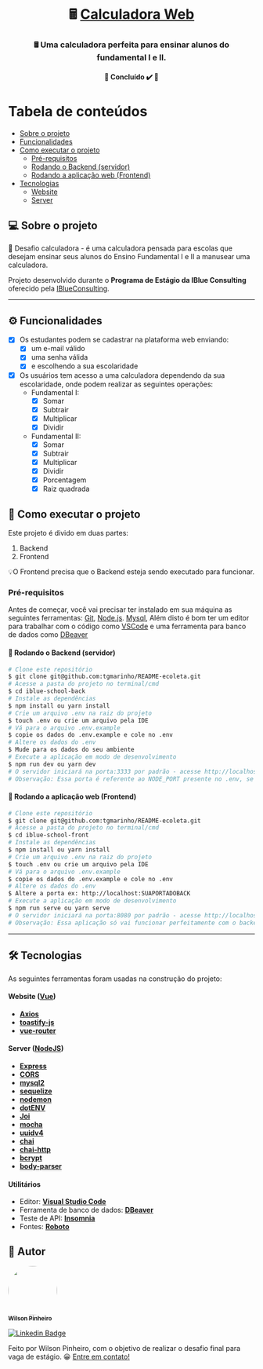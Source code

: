 <h1 align="center">
     🖩 <a href="#" alt="site do ecoleta"> Calculadora Web </a>
</h1>

<h3 align="center">
    🖩 Uma calculadora perfeita para ensinar alunos do fundamental I e II.
</h3>

<h4 align="center">
	🚧   Concluído ✔️ 🚧
</h4>

Tabela de conteúdos
=================
<!--ts-->
   * [Sobre o projeto](#-sobre-o-projeto)
   * [Funcionalidades](#-funcionalidades)
   * [Como executar o projeto](#-como-executar-o-projeto)
     * [Pré-requisitos](#pré-requisitos)
     * [Rodando o Backend (servidor)](#user-content--rodando-o-backend-servidor)
     * [Rodando a aplicação web (Frontend)](#user-content--rodando-a-aplicação-web-frontend)
   * [Tecnologias](#-tecnologias)
     * [Website](#user-content-website--react----typescript)
     * [Server](#user-content-server--nodejs----typescript)
<!--te-->


## 💻 Sobre o projeto

🏫 Desafio calculadora - é uma calculadora pensada para escolas que desejam ensinar seus alunos do Ensino Fundamental I e II a manusear uma calculadora.

Projeto desenvolvido durante o **Programa de Estágio da IBlue Consulting** oferecido pela [IBlueConsulting](https://www.iblueconsulting.com.br/).

---

## ⚙️ Funcionalidades

- [x] Os estudantes podem se cadastrar na plataforma web enviando:
  - [x] um e-mail válido
  - [x] uma senha válida
  - [x] e escolhendo a sua escolaridade

- [x] Os usuários tem acesso a uma calculadora dependendo da sua escolaridade, onde podem realizar as seguintes operações:
  - Fundamental I:
    - [x] Somar
    - [x] Subtrair
    - [x] Multiplicar
    - [x] Dividir
  - Fundamental II:
    - [x] Somar
    - [x] Subtrair
    - [x] Multiplicar
    - [x] Dividir
    - [x] Porcentagem
    - [x] Raiz quadrada

## 🚀 Como executar o projeto

Este projeto é divido em duas partes:
1. Backend 
2. Frontend

💡O Frontend precisa que o Backend esteja sendo executado para funcionar.

### Pré-requisitos

Antes de começar, você vai precisar ter instalado em sua máquina as seguintes ferramentas:
[Git](https://git-scm.com), [Node.js](https://nodejs.org/en/). [Mysql](https://dev.mysql.com/downloads/installer/), Além disto é bom ter um editor para trabalhar com o código como [VSCode](https://code.visualstudio.com/) e uma ferramenta para banco de dados como [DBeaver](https://dbeaver.io/download/)

#### 🎲 Rodando o Backend (servidor)

```bash
# Clone este repositório
$ git clone git@github.com:tgmarinho/README-ecoleta.git
# Acesse a pasta do projeto no terminal/cmd
$ cd iblue-school-back
# Instale as dependências
$ npm install ou yarn install
# Crie um arquivo .env na raiz do projeto
$ touch .env ou crie um arquivo pela IDE
# Vá para o arquivo .env.example
$ copie os dados do .env.example e cole no .env
# Altere os dados do .env 
$ Mude para os dados do seu ambiente
# Execute a aplicação em modo de desenvolvimento
$ npm run dev ou yarn dev
# O servidor iniciará na porta:3333 por padrão - acesse http://localhost:3333
# Observação: Essa porta é referente ao NODE_PORT presente no .env, se você alterar, terá que mudar a porta "3333" para a que você definiu. 
```

#### 🧭 Rodando a aplicação web (Frontend)

```bash
# Clone este repositório
$ git clone git@github.com:tgmarinho/README-ecoleta.git
# Acesse a pasta do projeto no terminal/cmd
$ cd iblue-school-front
# Instale as dependências
$ npm install ou yarn install
# Crie um arquivo .env na raiz do projeto
$ touch .env ou crie um arquivo pela IDE
# Vá para o arquivo .env.example
$ copie os dados do .env.example e cole no .env
# Altere os dados do .env 
$ Altere a porta ex: http://localhost:SUAPORTADOBACK
# Execute a aplicação em modo de desenvolvimento
$ npm run serve ou yarn serve
# O servidor iniciará na porta:8080 por padrão - acesse http://localhost:8080
# Observação: Essa aplicação só vai funcionar perfeitamente com o backend em node rodando em paralelo, ou seja, ao mesmo tempo. 
```

---

## 🛠 Tecnologias

As seguintes ferramentas foram usadas na construção do projeto:

#### **Website**  ([Vue](https://vuejs.org/))

-   **[Axios](https://github.com/axios/axios)**
-   **[toastify-js](https://www.npmjs.com/package/toastify-js)**
-   **[vue-router](https://router.vuejs.org/)**

#### **Server**  ([NodeJS](https://nodejs.orgen/))

-   **[Express](https://expressjs.com/)**
-   **[CORS](https://expressjs.com/en/resources/middleware/cors.html)**
-   **[mysql2](https://github.com/mapbox/node-sqlite3)**
-   **[sequelize](https://sequelize.org/)**
-   **[nodemon](https://github.com/TypeStrong/ts-node)**
-   **[dotENV](https://github.com/motdotla/dotenv)**
-   **[Joi](https://github.com/hapijs/joi)**
-   **[mocha](https://mochajs.org/)**
-   **[uuidv4](https://www.npmjs.com/package/uuidv4)**
-   **[chai](https://www.chaijs.com/)**
-   **[chai-http](https://www.chaijs.com/plugins/chai-http/)**
-   **[bcrypt](https://www.npmjs.com/package/bcrypt)**
-   **[body-parser](https://www.npmjs.com/package/body-parser)**

#### **Utilitários**

-   Editor:  **[Visual Studio Code](https://code.visualstudio.com/)**
-   Ferramenta de banco de dados: **[DBeaver](https://dbeaver.io/)**
-   Teste de API:  **[Insomnia](https://insomnia.rest/)**
-   Fontes: **[Roboto](https://fonts.google.com/specimen/Roboto)**

## 🦸 Autor

<a href="https://blog.rocketseat.com.br/author/thiago/">
 <img style="border-radius: 50%;" src="https://avatars.githubusercontent.com/u/87429689?v=4" width="100px;" alt=""/>
 <br />
 <sub><b>Wilson Pinheiro</b></sub></a>
 <br />

[![Linkedin Badge](https://img.shields.io/twitter/url?label=LINKEDIN&logo=linkedin&style=social&url=https%3A%2F%2Fwww.linkedin.com%2Fin%2Fwilsonpinh%2F)](https://www.linkedin.com/in/wilsonpinh/) 

Feito por Wilson Pinheiro, com o objetivo de realizar o desafio final para vaga de estágio. 😀 [Entre em contato!](https://www.linkedin.com/in/wilsonpinh/)